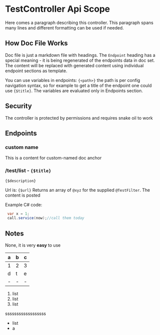 ﻿# TestController Api Scope

Here comes a paragraph describing this controller.
This paragraph spans many lines  and different
formatting can
be used if needed.

## How Doc File Works
Doc file is just a markdown file with headings.
The `Endpoint` heading has a special meaning - it is being regenerated of the endpoints data in doc set.
The content will be replaced with generated content using individual endpoint sections as template.

You can use variables in endpoints: `{<path>}` the path is per config navigation syntax, so for example to get 
a title of the endpoint one could use ` {$title} `. The variables are evaluated only in Endpoints section. 



## Security
The controller is protected by permissions and requires snake oil to work

## Endpoints

### custom name
This is a content for custom-named doc anchor

### /test/list - `{$title}`  
`{$description}`

Url is: `{$url}`
Returns an array of `@xyz` for the supplied `@TestFilter`. The content is posted

Example C# code:
```csharp
 var x = 1;
 call.service(now);//call them today
```

## Notes
None, it is very **easy** to use

a|b|c
-|-|-
1|2|3
d|t|e
-|-|-

1. list
1. list
1. list

ssssssssssssssssss
  - list
- a 